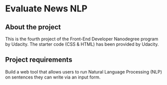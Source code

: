 # Evaluate News NLP

## About the project

This is the fourth project of the Front-End Developer Nanodegree program by Udacity. The starter code (CSS & HTML) has been provided by Udacity.

## Project requirements

Build a web tool that allows users to run Natural Language Processing (NLP) on sentences they can write via an input form.
